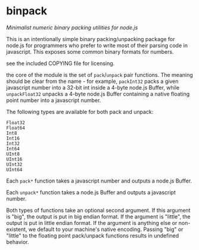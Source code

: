 # binpack

_Minimalist numeric binary packing utilities for node.js_

This is an intentionally simple binary packing/unpacking package for node.js for programmers who prefer to write most of their parsing code in javascript.  This exposes some common binary formats for numbers.

see the included COPYING file for licensing.

the core of the module is the set of `pack`/`unpack` pair functions.  The meaning should be clear from the name - for example, `packInt32` packs a given javascript number into a 32-bit int inside a 4-byte node.js Buffer, while `unpackFloat32` unpacks a 4-byte node.js Buffer containing a native floating point number into a javascript number.

The following types are available for both pack and unpack:

    Float32 
    Float64 
    Int8
    Int16 
    Int32
    Int64
    UInt8 
    UInt16
    UInt32
    UInt64
    
Each `pack*` function takes a javascript number and outputs a node.js Buffer.

Each `unpack*` function takes a node.js Buffer and outputs a javascript number.

Both types of functions take an optional second argument.  If this argument is "big", the output is put in big endian format.  If the argument is "little", the output is put in little endian format.  If the argument is anything else or non-existent, we default to your machine's native encoding.  Passing "big" or "little" to the floating point pack/unpack functions results in undefined behavior.
